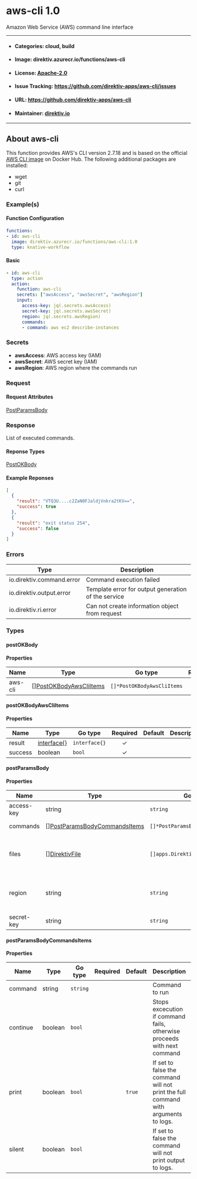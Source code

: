 
# aws-cli 1.0

Amazon Web Service (AWS) command line interface

---
- #### Categories: cloud, build
- #### Image: direktiv.azurecr.io/functions/aws-cli 
- #### License: [Apache-2.0](https://www.apache.org/licenses/LICENSE-2.0)
- #### Issue Tracking: https://github.com/direktiv-apps/aws-cli/issues
- #### URL: https://github.com/direktiv-apps/aws-cli
- #### Maintainer: [direktiv.io](https://www.direktiv.io) 
---

## About aws-cli

This function provides AWS's CLI version 2.7.18 and is based on the official [AWS CLI image](https://hub.docker.com/r/amazon/aws-cli) on Docker Hub.  The following additional packages are installed:
- wget
- git
- curl

### Example(s)
  #### Function Configuration
```yaml
functions:
- id: aws-cli
  image: direktiv.azurecr.io/functions/aws-cli:1.0
  type: knative-workflow
```
   #### Basic
```yaml
- id: aws-cli
  type: action
  action:
    function: aws-cli
    secrets: ["awsAccess", "awsSecret", "awsRegion"]
    input: 
      access-key: jq(.secrets.awsAccess)
      secret-key: jq(.secrets.awsSecret)
      region: jq(.secrets.awsRegion)
      commands:
      - command: aws ec2 describe-instances
```

   ### Secrets


- **awsAccess**: AWS access key (IAM)
- **awsSecret**: AWS secret key (IAM)
- **awsRegion**: AWS region where the commands run






### Request



#### Request Attributes
[PostParamsBody](#post-params-body)

### Response
  List of executed commands.
#### Reponse Types
    
  

[PostOKBody](#post-o-k-body)
#### Example Reponses
    
```json
[
  {
    "result": "VTQ3U....c2ZaN0FJaldjVnkra2tKV==",
    "success": true
  },
  {
    "result": "exit status 254",
    "success": false
  }
]
```

### Errors
| Type | Description
|------|---------|
| io.direktiv.command.error | Command execution failed |
| io.direktiv.output.error | Template error for output generation of the service |
| io.direktiv.ri.error | Can not create information object from request |


### Types
#### <span id="post-o-k-body"></span> postOKBody

  



**Properties**

| Name | Type | Go type | Required | Default | Description | Example |
|------|------|---------|:--------:| ------- |-------------|---------|
| aws-cli | [][PostOKBodyAwsCliItems](#post-o-k-body-aws-cli-items)| `[]*PostOKBodyAwsCliItems` |  | |  |  |


#### <span id="post-o-k-body-aws-cli-items"></span> postOKBodyAwsCliItems

  



**Properties**

| Name | Type | Go type | Required | Default | Description | Example |
|------|------|---------|:--------:| ------- |-------------|---------|
| result | [interface{}](#interface)| `interface{}` | ✓ | |  |  |
| success | boolean| `bool` | ✓ | |  |  |


#### <span id="post-params-body"></span> postParamsBody

  



**Properties**

| Name | Type | Go type | Required | Default | Description | Example |
|------|------|---------|:--------:| ------- |-------------|---------|
| access-key | string| `string` | ✓ | | AWS access key. | `ABCABCABCDABCABCABCD` |
| commands | [][PostParamsBodyCommandsItems](#post-params-body-commands-items)| `[]*PostParamsBodyCommandsItems` |  | | Array of commands. |  |
| files | [][DirektivFile](#direktiv-file)| `[]apps.DirektivFile` |  | | File to create before running commands. |  |
| region | string| `string` |  | `"us-east-1"`| Region the commands should be executed in. | `eu-central-1` |
| secret-key | string| `string` | ✓ | | AWS secret key. | `Abcd45sa01234+ThIsIsSuPeRsEcReT` |


#### <span id="post-params-body-commands-items"></span> postParamsBodyCommandsItems

  



**Properties**

| Name | Type | Go type | Required | Default | Description | Example |
|------|------|---------|:--------:| ------- |-------------|---------|
| command | string| `string` |  | | Command to run | `aws --version` |
| continue | boolean| `bool` |  | | Stops excecution if command fails, otherwise proceeds with next command |  |
| print | boolean| `bool` |  | `true`| If set to false the command will not print the full command with arguments to logs. |  |
| silent | boolean| `bool` |  | | If set to false the command will not print output to logs. |  |

 
